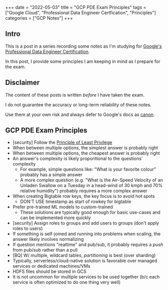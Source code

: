 +++
date = "2022-05-03"
title = "GCP PDE Exam Principles"
tags = ["Google Cloud", "Professional Data Engineer Certfication", "Principles"]
categories = ["GCP Notes"]
+++

## Intro

This is a post in a series recording some notes as I'm studying for [Google's Professional Data Engineer Certification](https://cloud.google.com/certification/data-engineer).

In this post, I provide some principles I am keeping in mind as I prepare for the exam.

## Disclaimer

The content of these posts is written *before* I have taken the exam.

I do not guarantee the accuracy or long-term reliability of these notes.

Use them at your own risk and always defer to Google's docs as [canon](https://en.wikipedia.org/wiki/Canon_(basic_principle)).

## GCP PDE Exam Principles

- [security] Follow the [Principle of Least Privilege](https://en.wikipedia.org/wiki/Principle_of_least_privilege)
- When between multiple options, the simplest answer is probably right
- When between multiple options, the cheapest answer is probably right
- An answer's complexity is likely proporitional to the questions' complexity
  - For example, simple questions like: "What is your favorite colour" probably has a simple answer
  - A more complex question (e.g. "What is the Air-Speed Velocity of an Unladen Swallow on a Tuesday in a head-wind of 30 kmph and 70% relative humidity") probably requires a more complex answer
- When creating Bigtable row keys, the key focus is to avoid hot spots
  - DON'T USE timestamp as start of rowkey for bigtable
- Prefer pre-trained ML models to custom-trained
  - These solutions are typically good enough for basic use-cases and can be implemented more quickly
- [security] Assign roles to groups and add users to groups (don't apply roles to users)
- If something is self-joined and running into problems when scaling, the answer likely involves normalizing
- If question mentions "realtime" and pub/sub, it probably requires a *push* from pub/sub rather than a pull
- [BQ] W/ multiple, wildcard tables, *partitioning* is best (over sharding)
- Typically, serverless/cloud-native solution is favorable over managed services or dedicated machines/VMs
- HDFS files should be stored in GCS
- It is not uncommon for multiple services to be used together (b/c each service is often optimized to do one thing very well)

